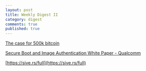 ```yaml
---
layout: post
title: Weekly Digest II
category: digest
comments: true
published: true
---
```


[The case for 500k bitcoin](https://winklevosscapital.com/the-case-for-500k-bitcoin/)

[Secure Boot and Image Authentication White Paper - Qualcomm](https://www.qualcomm.com/media/documents/files/secure-boot-and-image-authentication-technical-overview-v2-0.pdf)

[https://sive.rs/full](https://sive.rs/full)
